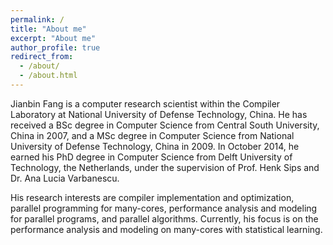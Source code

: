 ```yaml
---
permalink: /
title: "About me"
excerpt: "About me"
author_profile: true
redirect_from: 
  - /about/
  - /about.html
---
```


Jianbin Fang is a computer research scientist within the Compiler Laboratory at National University of Defense Technology, China. He has received a BSc degree in Computer Science from Central South University, China in 2007, and a MSc degree in Computer Science from National University of Defense Technology, China in 2009. In October 2014, he earned his PhD degree in Computer Science from Delft University of Technology, the Netherlands, under the supervision of Prof. Henk Sips and Dr. Ana Lucia Varbanescu. 

His research interests are compiler implementation and optimization, parallel programming for many-cores, performance analysis and modeling for parallel programs, and parallel algorithms. Currently, his focus is on the performance analysis and modeling on many-cores with statistical learning. 

